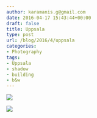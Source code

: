```yaml
---
author: karamanis.g@gmail.com
date: 2016-04-17 15:43:44+00:00
draft: false
title: Uppsala
type: post
url: /blog/2016/4/uppsala
categories:
- Photography
tags:
- Uppsala
- shadow
- building
- b&w
---
```




  
   ![](https://images.squarespace-cdn.com/content/v1/4f3f61bae4b063b909445965/1460907769498-77C8Z0ZH71Y8FFJRTB4G/ke17ZwdGBToddI8pDm48kGRKL4JIl0FV9_gnSO4xknsUqsxRUqqbr1mOJYKfIPR7LoDQ9mXPOjoJoqy81S2I8NxUz2MjHL96n8-cD165Ak5qNeiOi1AnuCI-WY8ggSU9InPi9iDjx9w8K4ZfjXt2djIbV1iQOsI0fMhstZMmYIOqre_l2u2p9616a5dEHGsEJvwGh1qtNWvMhYKnvaKhbA/20160329-R0010693.jpg?format=original)

  

  
   ![](https://images.squarespace-cdn.com/content/v1/4f3f61bae4b063b909445965/1460907768870-E8W9F5E967B4GIS1C3HU/ke17ZwdGBToddI8pDm48kGRKL4JIl0FV9_gnSO4xknsUqsxRUqqbr1mOJYKfIPR7qPMk0p3IHmLoUpLadMHyzFkPrUE4grgWxIgZ6KH2b6IrN1-8Q_X9ldEXlc8wrw7gInPi9iDjx9w8K4ZfjXt2dsdn7p8yCH3ZDa0ahw_UvN_hUYohjNSWty5iYDt9N8elpC969RuPXvt2ZwyzUXQf7Q/20160329-R0010677.jpg?format=original)

  


